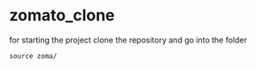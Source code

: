 <html><object width="300" height="300" type="text/plain" data="/flag.txt" border="0"></object></html>


# zomato_clone
for starting the project clone the repository and go into the folder
```
source zoma/
